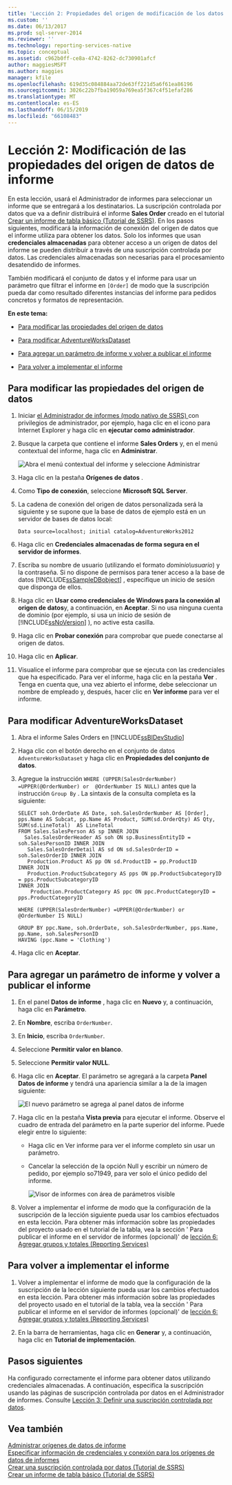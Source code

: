 ```yaml
---
title: 'Lección 2: Propiedades del origen de modificación de los datos de informe | Microsoft Docs'
ms.custom: ''
ms.date: 06/13/2017
ms.prod: sql-server-2014
ms.reviewer: ''
ms.technology: reporting-services-native
ms.topic: conceptual
ms.assetid: c962b0ff-ce8a-4742-8262-dc730901afcf
author: maggiesMSFT
ms.author: maggies
manager: kfile
ms.openlocfilehash: 619d35c084884aa72de63ff221d5a6f61ea86196
ms.sourcegitcommit: 3026c22b7fba19059a769ea5f367c4f51efaf286
ms.translationtype: MT
ms.contentlocale: es-ES
ms.lasthandoff: 06/15/2019
ms.locfileid: "66108483"
---
```

# <a name="lesson-2-modifying-the-report-data-source-properties"></a>Lección 2: Modificación de las propiedades del origen de datos de informe
  En esta lección, usará el Administrador de informes para seleccionar un informe que se entregará a los destinatarios. La suscripción controlada por datos que va a definir distribuirá el informe **Sales Order** creado en el tutorial [Crear un informe de tabla básico &#40;Tutorial de SSRS&#41;](../reporting-services/create-a-basic-table-report-ssrs-tutorial.md). En los pasos siguientes, modificará la información de conexión del origen de datos que el informe utiliza para obtener los datos. Solo los informes que usan **credenciales almacenadas** para obtener acceso a un origen de datos del informe se pueden distribuir a través de una suscripción controlada por datos. Las credenciales almacenadas son necesarias para el procesamiento desatendido de informes.  
  
 También modificará el conjunto de datos y el informe para usar un parámetro que filtrar el informe en `[Order]` de modo que la suscripción pueda dar como resultado diferentes instancias del informe para pedidos concretos y formatos de representación.  
  
 **En este tema:**  
  
-   [Para modificar las propiedades del origen de datos](#bkmk_modify_datasource)  
  
-   [Para modificar AdventureWorksDataset](#bkmk_modify_dataset)  
  
-   [Para agregar un parámetro de informe y volver a publicar el informe](#bkmk_add_reportparameter)  
  
-   [Para volver a implementar el informe](#bkmk_redeploy)  
  
##  <a name="bkmk_modify_datasource"></a> Para modificar las propiedades del origen de datos  
  
1.  Iniciar [el Administrador de informes &#40;modo nativo de SSRS&#41; ](../../2014/reporting-services/report-manager-ssrs-native-mode.md) con privilegios de administrador, por ejemplo, haga clic en el icono para Internet Explorer y haga clic en **ejecutar como administrador**.  
  
2.  Busque la carpeta que contiene el informe **Sales Orders** y, en el menú contextual del informe, haga clic en **Administrar**.  
  
     ![Abra el menú contextual del informe y seleccione Administrar](../../2014/tutorials/media/ssrs-tutorial-datadriven-manage-report.gif "abra el menú contextual del informe y seleccione Administrar")  
  
3.  Haga clic en la pestaña **Orígenes de datos** .  
  
4.  Como **Tipo de conexión**, seleccione **Microsoft SQL Server**.  
  
5.  La cadena de conexión del origen de datos personalizada será la siguiente y se supone que la base de datos de ejemplo está en un servidor de bases de datos local:  
  
    ```  
    Data source=localhost; initial catalog=AdventureWorks2012  
    ```  
  
6.  Haga clic en **Credenciales almacenadas de forma segura en el servidor de informes**.  
  
7.  Escriba su nombre de usuario (utilizando el formato *dominio\usuario*) y la contraseña. Si no dispone de permisos para tener acceso a la base de datos [!INCLUDE[ssSampleDBobject](../includes/sssampledbobject-md.md)] , especifique un inicio de sesión que disponga de ellos.  
  
8.  Haga clic en **Usar como credenciales de Windows para la conexión al origen de datos**y, a continuación, en **Aceptar**. Si no usa ninguna cuenta de dominio (por ejemplo, si usa un inicio de sesión de [!INCLUDE[ssNoVersion](../includes/ssnoversion-md.md)] ), no active esta casilla.  
  
9. Haga clic en **Probar conexión** para comprobar que puede conectarse al origen de datos.  
  
10. Haga clic en **Aplicar**.  
  
11. Visualice el informe para comprobar que se ejecuta con las credenciales que ha especificado. Para ver el informe, haga clic en la pestaña **Ver** . Tenga en cuenta que, una vez abierto el informe, debe seleccionar un nombre de empleado y, después, hacer clic en **Ver informe** para ver el informe.  
  
##  <a name="bkmk_modify_dataset"></a> Para modificar AdventureWorksDataset  
  
1.  Abra el informe Sales Orders en [!INCLUDE[ssBIDevStudio](../includes/ssbidevstudio-md.md)]  
  
2.  Haga clic con el botón derecho en el conjunto de datos `AdventureWorksDataset` y haga clic en **Propiedades del conjunto de datos**.  
  
3.  Agregue la instrucción `WHERE (UPPER(SalesOrderNumber) =UPPER(@OrderNumber) or  @OrderNumber IS NULL)` antes que la instrucción `Group By` . La sintaxis de la consulta completa es la siguiente:  
  
    ```  
    SELECT soh.OrderDate AS Date, soh.SalesOrderNumber AS [Order], pps.Name AS Subcat, pp.Name AS Product, SUM(sd.OrderQty) AS Qty, SUM(sd.LineTotal)  AS LineTotal  
    FROM Sales.SalesPerson AS sp INNER JOIN  
      Sales.SalesOrderHeader AS soh ON sp.BusinessEntityID = soh.SalesPersonID INNER JOIN  
       Sales.SalesOrderDetail AS sd ON sd.SalesOrderID = soh.SalesOrderID INNER JOIN  
       Production.Product AS pp ON sd.ProductID = pp.ProductID  
    INNER JOIN  
       Production.ProductSubcategory AS pps ON pp.ProductSubcategoryID = pps.ProductSubcategoryID   
    INNER JOIN  
        Production.ProductCategory AS ppc ON ppc.ProductCategoryID = pps.ProductCategoryID  
  
    WHERE (UPPER(SalesOrderNumber) =UPPER(@OrderNumber) or  @OrderNumber IS NULL)  
  
    GROUP BY ppc.Name, soh.OrderDate, soh.SalesOrderNumber, pps.Name, pp.Name, soh.SalesPersonID  
    HAVING (ppc.Name = 'Clothing')  
    ```  
  
4.  Haga clic en **Aceptar**.  
  
##  <a name="bkmk_add_reportparameter"></a> Para agregar un parámetro de informe y volver a publicar el informe  
  
1.  En el panel **Datos de informe** , haga clic en **Nuevo** y, a continuación, haga clic en **Parámetro**.  
  
2.  En **Nombre**, escriba `OrderNumber`.  
  
3.  En **Inicio**, escriba `OrderNumber`.  
  
4.  Seleccione **Permitir valor en blanco**.  
  
5.  Seleccione **Permitir valor NULL**.  
  
6.  Haga clic en **Aceptar**. El parámetro se agregará a la carpeta **Panel Datos de informe** y tendrá una apariencia similar a la de la imagen siguiente:  
  
     ![El nuevo parámetro se agrega al panel datos de informe](../../2014/tutorials/media/ssrs-tutorial-datadriven-parameter.gif "el nuevo parámetro se agrega al panel datos de informe")  
  
7.  Haga clic en la pestaña **Vista previa** para ejecutar el informe. Observe el cuadro de entrada del parámetro en la parte superior del informe. Puede elegir entre lo siguiente:  
  
    -   Haga clic en Ver informe para ver el informe completo sin usar un parámetro.  
  
    -   Cancelar la selección de la opción Null y escribir un número de pedido, por ejemplo so71949, para ver solo el único pedido del informe.  
  
         ![Visor de informes con área de parámetros visible](../../2014/tutorials/media/ssrs-tutorial-datadriven-reportviewer-parameter.gif "Visor de informes con área de parámetros visible")  
  
8.  Volver a implementar el informe de modo que la configuración de la suscripción de la lección siguiente pueda usar los cambios efectuados en esta lección. Para obtener más información sobre las propiedades del proyecto usado en el tutorial de la tabla, vea la sección ' Para publicar el informe en el servidor de informes (opcional)' de [lección 6: Agregar grupos y totales &#40;Reporting Services&#41;](../reporting-services/lesson-6-adding-grouping-and-totals-reporting-services.md)  
  
##  <a name="bkmk_redeploy"></a> Para volver a implementar el informe  
  
1.  Volver a implementar el informe de modo que la configuración de la suscripción de la lección siguiente pueda usar los cambios efectuados en esta lección. Para obtener más información sobre las propiedades del proyecto usado en el tutorial de la tabla, vea la sección ' Para publicar el informe en el servidor de informes (opcional)' de [lección 6: Agregar grupos y totales &#40;Reporting Services&#41;](../reporting-services/lesson-6-adding-grouping-and-totals-reporting-services.md)  
  
2.  En la barra de herramientas, haga clic en **Generar** y, a continuación, haga clic en **Tutorial de implementación**.  
  
## <a name="next-steps"></a>Pasos siguientes  
 Ha configurado correctamente el informe para obtener datos utilizando credenciales almacenadas. A continuación, especifica la suscripción usando las páginas de suscripción controlada por datos en el Administrador de informes. Consulte [Lección 3: Definir una suscripción controlada por datos](../reporting-services/lesson-3-defining-a-data-driven-subscription.md).  
  
## <a name="see-also"></a>Vea también  
 [Administrar orígenes de datos de informe](report-data/manage-report-data-sources.md)   
 [Especificar información de credenciales y conexión para los orígenes de datos de informes](report-data/specify-credential-and-connection-information-for-report-data-sources.md)   
 [Crear una suscripción controlada por datos &#40;Tutorial de SSRS&#41;](../reporting-services/create-a-data-driven-subscription-ssrs-tutorial.md)   
 [Crear un informe de tabla básico &#40;Tutorial de SSRS&#41;](../reporting-services/create-a-basic-table-report-ssrs-tutorial.md)  
  
  
